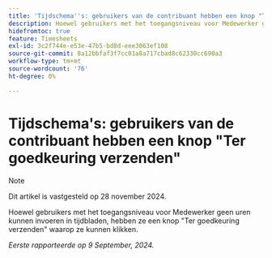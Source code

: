 ```yaml
---
title: 'Tijdschema''s: gebruikers van de contribuant hebben een knop "Ter goedkeuring verzenden"'
description: Hoewel gebruikers met het toegangsniveau voor Medewerker geen uren kunnen invoeren in tijdbladen, hebben ze een knop "Ter goedkeuring verzenden" waarop ze kunnen klikken.
hidefromtoc: true
feature: Timesheets
exl-id: 3c2f744e-e53e-47b5-bd8d-eee3063ef108
source-git-commit: 8a12bbfaf3f7cc01a8a717cbad8c62330cc690a3
workflow-type: tm+mt
source-wordcount: '76'
ht-degree: 0%

---
```


# Tijdschema&#39;s: gebruikers van de contribuant hebben een knop &quot;Ter goedkeuring verzenden&quot;

>[!NOTE]
>
>Dit artikel is vastgesteld op 28 november 2024.

Hoewel gebruikers met het toegangsniveau voor Medewerker geen uren kunnen invoeren in tijdbladen, hebben ze een knop &quot;Ter goedkeuring verzenden&quot; waarop ze kunnen klikken.

_Eerste rapporteerde op 9 September, 2024._
